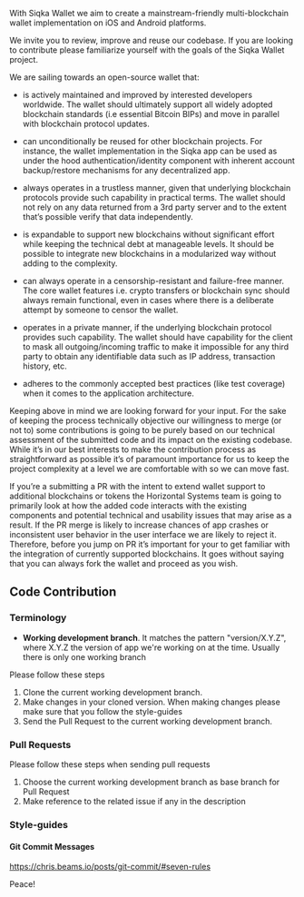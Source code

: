 With Siqka Wallet we aim to create a mainstream-friendly multi-blockchain wallet implementation on iOS and Android platforms. 

We invite you to review, improve and reuse our codebase. If you are looking to contribute please familiarize yourself with the goals of the Siqka Wallet project. 

We are sailing towards an open-source wallet that:

- is actively maintained and improved by interested developers worldwide. The wallet should ultimately support all widely adopted blockchain standards (i.e essential Bitcoin BIPs) and move in parallel with blockchain protocol updates.

- can unconditionally be reused for other blockchain projects. For instance, the wallet implementation in the Siqka app can be used as under the hood authentication/identity component with inherent account backup/restore mechanisms for any decentralized app.

- always operates in a trustless manner, given that underlying blockchain protocols provide such capability in practical terms. The wallet should not rely on any data returned from a 3rd party server and to the extent that’s possible verify that data independently.

- is expandable to support new blockchains without significant effort while keeping the technical debt at manageable levels. It should be possible to integrate new blockchains in a modularized way without adding to the complexity.

-  can always operate in a censorship-resistant and failure-free manner. The core wallet features i.e. crypto transfers or blockchain sync should always remain functional, even in cases where there is a deliberate attempt by someone to censor the wallet.

- operates in a private manner, if the underlying blockchain protocol provides such capability. The wallet should have capability for the client to mask all outgoing/incoming traffic to make it impossible for any third party to obtain any identifiable data such as IP address, transaction history, etc.

- adheres to the commonly accepted best practices (like test coverage) when it comes to the application architecture. 

Keeping above in mind we are looking forward for your input. For the sake of keeping the process technically objective our willingness to merge (or not to) some contributions is going to be purely based on our technical assessment of the submitted code and its impact on the existing codebase. While it’s in our best interests to make the contribution process as straightforward as possible it’s of paramount importance for us to keep  the project complexity at a level we are comfortable with so we can move fast.

If you’re a submitting a PR with the intent to extend wallet support to additional blockchains or tokens the Horizontal Systems team is going to primarily look at how the added code interacts with the existing components and potential technical and usability issues that may arise as a result. If the PR merge is likely to increase chances of app crashes or inconsistent user behavior in the user interface we are likely to reject it. Therefore, before you jump on PR it’s important for your to get familiar with the integration of currently supported blockchains. It goes without saying that you can always fork the wallet and proceed as you wish.

## Code Contribution

### Terminology

* **Working development branch**. It matches the pattern "version/X.Y.Z", where X.Y.Z the version of app we're working on at the time. Usually there is only one working branch

Please follow these steps

1. Clone the current working development branch.
1. Make changes in your cloned version. When making changes please make sure that you follow the style-guides
1. Send the Pull Request to the current working development branch.

### Pull Requests

Please follow these steps when sending pull requests

1. Choose the current working development branch as base branch for Pull Request
1. Make reference to the related issue if any in the description

### Style-guides

#### Git Commit Messages

https://chris.beams.io/posts/git-commit/#seven-rules

Peace!
